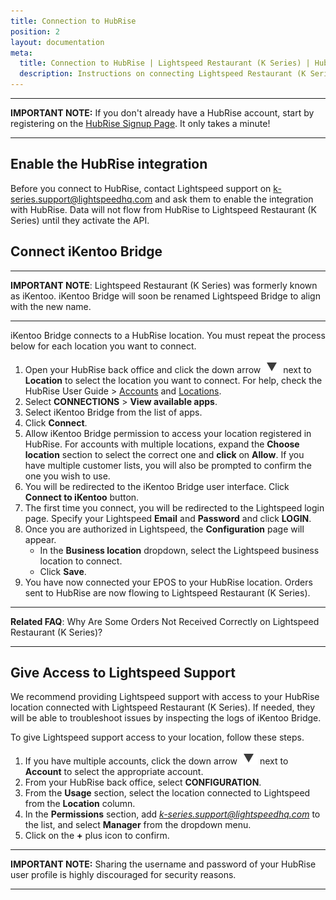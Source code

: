 ```yaml
---
title: Connection to HubRise
position: 2
layout: documentation
meta:
  title: Connection to HubRise | Lightspeed Restaurant (K Series) | HubRise
  description: Instructions on connecting Lightspeed Restaurant (K Series) with HubRise for your EPOS to work with other apps as a cohesive whole. Connect apps and synchronise your data.
---
```


---

**IMPORTANT NOTE:** If you don't already have a HubRise account, start by registering on the [HubRise Signup Page](https://manager.hubrise.com/signup). It only takes a minute!

---

## Enable the HubRise integration

Before you connect to HubRise, contact Lightspeed support on [k-series.support@lightspeedhq.com](mailto:k-series.support@lightspeedhq.com) and ask them to enable the integration with HubRise. Data will not flow from HubRise to Lightspeed Restaurant (K Series) until they activate the API.

## Connect iKentoo Bridge

---

**IMPORTANT NOTE**: Lightspeed Restaurant (K Series) was formerly known as iKentoo. iKentoo Bridge will soon be renamed Lightspeed Bridge to align with the new name.

---

iKentoo Bridge connects to a HubRise location. You must repeat the process below for each location you want to connect.

1. Open your HubRise back office and click the down arrow <InlineImage width="28" height="21">![Down arrow icon](../images/001-arrow.jpg)</InlineImage> next to **Location** to select the location you want to connect. For help, check the HubRise User Guide > [Accounts](/docs/account) and [Locations](/docs/locations).
1. Select **CONNECTIONS** > **View available apps**.
1. Select iKentoo Bridge from the list of apps.
1. Click **Connect**.
1. Allow iKentoo Bridge permission to access your location registered in HubRise. For accounts with multiple locations, expand the **Choose location** section to select the correct one and **click** on **Allow**. If you have multiple customer lists, you will also be prompted to confirm the one you wish to use.
1. You will be redirected to the iKentoo Bridge user interface. Click **Connect to iKentoo** button.
1. The first time you connect, you will be redirected to the Lightspeed login page. Specify your Lightspeed **Email** and **Password** and click **LOGIN**.
1. Once you are authorized in Lightspeed, the **Configuration** page will appear.
   - In the **Business location** dropdown, select the Lightspeed business location to connect.
   - Click **Save**.
1. You have now connected your EPOS to your HubRise location. Orders sent to HubRise are now flowing to Lightspeed Restaurant (K Series).

---

**Related FAQ**: <Link to="/docs/faqs/troubleshooting-failed-orders/">Why Are Some Orders Not Received Correctly on Lightspeed Restaurant (K Series)?</Link>

---

## Give Access to Lightspeed Support

We recommend providing Lightspeed support with access to your HubRise location connected with Lightspeed Restaurant (K Series). If needed, they will be able to troubleshoot issues by inspecting the logs of iKentoo Bridge.

To give Lightspeed support access to your location, follow these steps.

1. If you have multiple accounts, click the down arrow <InlineImage width="28" height="21">![Down arrow icon](../images/001-arrow.jpg)</InlineImage> next to **Account** to select the appropriate account.
1. From your HubRise back office, select **CONFIGURATION**. 
1. From the **Usage** section, select the location connected to Lightspeed from the **Location** column.
1. In the **Permissions** section, add *k-series.support@lightspeedhq.com* to the list, and select **Manager** from the dropdown menu.
1. Click on the **+** plus icon to confirm.

---

**IMPORTANT NOTE:** Sharing the username and password of your HubRise user profile is highly discouraged for security reasons.

---